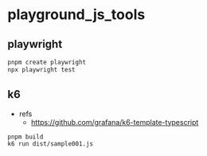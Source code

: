# playground_js_tools

## playwright

```bash
pnpm create playwright
npx playwright test

```

## k6
- refs
  - https://github.com/grafana/k6-template-typescript

```bash
pnpm build
k6 run dist/sample001.js
```